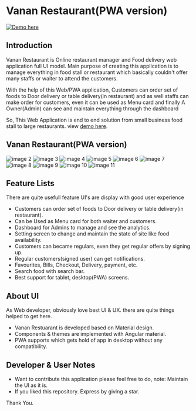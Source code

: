 # Vanan Restaurant(PWA version)
[![Demo here](https://vananrestaurant.netlify.app)](https://vananrestaurant.netlify.app)

## Introduction

Vanan Restaurant is Online restaurant manager and Food delivery web application full UI model. Main purpose of creating this application is to manage everything in food stall or restaurant which basically couldn't offer many staffs or waiter to attend the customers. 

With the help of this Web/PWA application, Customers can order set of foods to Door delivery or table delivery(in restaurant) and as well staffs can make order for customers, even it can be used as Menu card and finally A Owner(Admin) can see and maintain everything through the dashboard

So, This Web Application is end to end solution from small business food stall to large restaurants. view [demo here](https://vananrestaurant.netlify.app).

## Vanan Restaurant(PWA version)

![image 2](https://user-images.githubusercontent.com/69761548/148636101-4001e315-6fb4-451e-b85f-5798e5ccdcc8.png)
![image 3](https://user-images.githubusercontent.com/69761548/148636103-2331942c-5d26-4897-9494-a6d0caf1879b.png)
![image 4](https://user-images.githubusercontent.com/69761548/148636104-b8cdb500-0a27-497a-bfa4-25a380fb4874.png)
![image 5](https://user-images.githubusercontent.com/69761548/148636106-ca24e2f5-ca2b-41b2-aabf-543bec87c737.png)
![image 6](https://user-images.githubusercontent.com/69761548/148636107-1ae83429-376c-4f88-9f91-03e290c5744c.png)
![image 7](https://user-images.githubusercontent.com/69761548/148636108-8367cba4-ed13-4d91-b8a5-5a605813a42c.png)
![image 8](https://user-images.githubusercontent.com/69761548/148636109-46daab89-23a9-4d8c-9b14-a6379c1726fa.png)
![image 9](https://user-images.githubusercontent.com/69761548/148636110-fe8e6c03-9950-464f-a475-83daa552dcef.png)
![image 10](https://user-images.githubusercontent.com/69761548/148636111-1f8b3e5b-fb47-4cb4-83a3-9c5603dc3a09.png)
![image 11](https://user-images.githubusercontent.com/69761548/148636113-148b2991-d44c-4888-940a-f95e8c512036.png)

## Feature Lists

There are quite usefull feature UI's are display with good user experience

* Customers can order set of foods to Door delivery or table delivery(in restaurant).
* Can be Used as Menu card for both waiter and customers.
* Dashboard for Admins to manage and see the analytics.
* Setting screen to change and maintain the state of site like food availability.
* Customers can became regulars, even they get regular offers by signing up.
* Regular customers(signed user) can get notifications.
* Favourites, Bills, Checkout, Delivery, payment, etc.
* Search food with search bar.
* Best support for tablet, desktop(PWA) screens.

## About UI

As Web developer, obviously love best UI & UX. there are quite things helped to get here.

* Vanan Restuarant is developed based on Material design.
* Components & themes are implemented with Angular material.
* PWA supports which gets hold of app in desktop without any compatibility.


## Developer & User Notes

* Want to contribute this application please feel free to do, note: Maintain the UI as it is.
* If you liked this repository. Express by giving a star.

Thank You.

